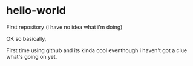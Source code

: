 # hello-world
First repository (i have no idea what i'm doing)

OK so basically,

First time using github and its kinda cool eventhough i haven't got a clue what's going on yet.
